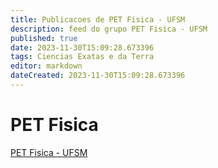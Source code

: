```yaml
---
title: Publicacoes de PET Fisica - UFSM 
description: feed do grupo PET Fisica - UFSM
published: true
date: 2023-11-30T15:09:28.673396
tags: Ciencias Exatas e da Terra
editor: markdown
dateCreated: 2023-11-30T15:09:28.673396
---
```


# PET Fisica
[PET Fisica - UFSM](/grupo/262PETFisicaUFSM.md)